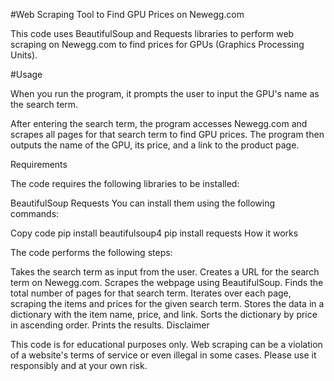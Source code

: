 #Web Scraping Tool to Find GPU Prices on Newegg.com

This code uses BeautifulSoup and Requests libraries to perform web scraping on Newegg.com to find prices for GPUs (Graphics Processing Units).

#Usage

When you run the program, it prompts the user to input the GPU's name as the search term.

After entering the search term, the program accesses Newegg.com and scrapes all pages for that search term to find GPU prices. The program then outputs the name of the GPU, its price, and a link to the product page.

Requirements

The code requires the following libraries to be installed:

BeautifulSoup
Requests
You can install them using the following commands:

Copy code
pip install beautifulsoup4
pip install requests
How it works

The code performs the following steps:

Takes the search term as input from the user.
Creates a URL for the search term on Newegg.com.
Scrapes the webpage using BeautifulSoup.
Finds the total number of pages for that search term.
Iterates over each page, scraping the items and prices for the given search term.
Stores the data in a dictionary with the item name, price, and link.
Sorts the dictionary by price in ascending order.
Prints the results.
Disclaimer

This code is for educational purposes only. Web scraping can be a violation of a website's terms of service or even illegal in some cases. Please use it responsibly and at your own risk.

